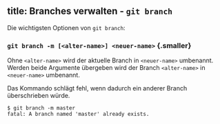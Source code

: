 title: Branches verwalten - `git branch`
---

Die wichtigsten Optionen von `git branch`:

### `git branch -m [<alter-name>] <neuer-name>` {.smaller}

Ohne `<alter-name>` wird der aktuelle Branch in `<neuer-name>` umbenannt. Werden beide 
Argumente übergeben wird der Branch `<alter-name>` in `<neuer-name>` umbenannt.

Das Kommando schlägt fehl, wenn dadurch ein anderer Branch überschrieben würde.

    $ git branch -m master
    fatal: A branch named 'master' already exists.
